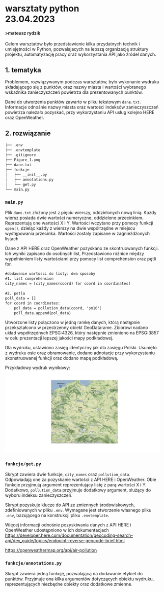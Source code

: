 # warsztaty python<br>23.04.2023
#### >mateusz rydzik


Celem warsztatów było przedstawienie kilku przydatnych technik i umiejętności w Python, pozwalajacych na lepszą organizację struktury projektu, automatyzację pracy oraz wykorzystania API jako źródeł danych.

## 1. tematyka
Problemem, rozwiązywanym podczas warsztatów, było wykonanie wydruku składającego się z punktów, oraz nazwy miasta i wartości wybranego wskaźnika zanieczyszczeń powietrza dla prezentowanych punktów.

Dane do utworzenia punktów zawarto w pliku tekstowym `dane.txt`. Informacje odnośnie nazwy miasta oraz wartości indeksów zanieczyszczeń powietrza należało pozyskać, przy wykorzystaniu API usług kolejno HERE oraz OpenWeather.
## 2. rozwiązanie
```
├── .env
├── .envtemplate
├── .gitignore
├── Figure_1.png
├── dane.txt
├── funkcje
│   ├── __init__.py
│   ├── annotations.py
│   └── get.py
└── main.py
```

### `main.py`

Plik `dane.txt` złożony jest z pięciu wierszy, oddzielonych nową linią. Każdy wiersz posiada dwie wartości numeryczne, oddzielone przecinkiem. Reprezentują one wartości X i Y. Wartości wczytano przy pomocy funkcji `open()`, dzieląc każdy z wierszy na dwie współrzędne w miejscu występowania przecinka. Wartości zostały zapisane w zagnieżdżonych listach
 
Dane z API HERE oraz OpenWeather pozyskano ze skontruowanych funkcji. Ich wyniki zapisano do osobnych list, Przedstawiono różnice między wypełnieniem listy wartościami przy pomocy list comprehension oraz pętli for.
```
#dodawanie wartosci do listy: dwa sposoby
#1. list comprehension
city_names = [city_names(coord) for coord in coordinates]

#2. petla
poll_data = []
for coord in coordinates:
    pol_data = pollution_data(coord, 'pm10')
    poll_data.append(pol_data)
```

Utworzone listy połączono w jedną ramkę danych, którą następnie przekształcono w przestrzenny obiekt GeoDatarame. Zbiorowi nadano układ współrzędnych EPSG:4326, który następnie zmieniono na EPSG:3857 w celu prezentacji lepszej jakości mapy podkładowej.

Dla wydruku, ustawiono zasięg identyczny jak dla zasięgu Polski. Usunięto z wydruku osie oraz obramowanie, dodano adnotacje przy wykorzystaniu skonstruowanej funkcji oraz dodano mapę podkładową.

Przykładowy wydruk wynikowy: 
![wydruk](Figure_1.png)

### `funkcje/get.py`

Skrypt zawiera dwie funkcje, `city_names` oraz `pollution_data`. Odpowiadają one za pozyskanie wartości z API HERE i OpenWeather. Obie funkcje przyjmują argument reprezentujący listę z parą wartości X i Y. Dodatkowo, `pollution_data` przyjmuje dodatkowy argument, służący do wyboru indeksu zanieczyszczeń. 

Skrypt pozyskuje klucze do API ze zmiennych środowiskowych, zdefiniowanych w pliku `.env`. Wymagane jest stworzenie własnego pliku `.env`, bazującego na konstrukcji pliku `.envtemplate`.

Więcej informacji odnośnie pozyskiwania danych z API HERE i OpenWeather udostępniono w ich dokumentacjach
https://developer.here.com/documentation/geocoding-search-api/dev_guide/topics/endpoint-reverse-geocode-brief.html

https://openweathermap.org/api/air-pollution

### `funkcje/annotations.py`
Skrypt zawiera jedną funkcję, pozwalającą na dodawanie etykiet do punktów. Przyjmuje ona kilka argumentów dotyczących obiektu wydruku, reprezentujących niezbędne obiekty oraz dodatkowe zmienne.
